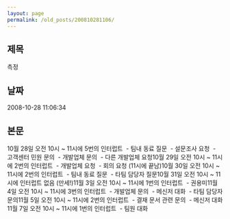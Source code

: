```yaml
---
layout: page
permalink: /old_posts/200810281106/
---
```


## 제목
측정

## 날짜
2008-10-28 11:06:34

## 본문
10월 28일 오전 10시 ~ 11시에 5번의 인터럽트  - 팀내 동료 질문  - 설문조사 요청  - 고객센터 민원 문의  - 개발업체 문의  - 다른 개발업체 요청10월 29일 오전 10시 ~ 11시에 2번의 인터럽트  - 개발업체 요청  - 회의 요청 (11시에 끝남)10월 30일 오전 10시 ~ 11시에 2번의 인터럽트  - 팀내 동료 질문  - 타팀 담당자 질문10월 31일 오전 10시 ~ 11시에 인터럽트 없음 (만세!)11월 3일 오전 10시 ~ 11시에 1번의 인터럽트  - 권용미11월 4일 오전 10시 ~ 11시에 3번의 인터럽트  - 개발업체 문의  - 메신저 대화  - 타팀 담당자 문의11월 5일 오전 10시 ~ 11시에 2번의 인터럽트  - 결재 문서 관련 문의  - 메신저 대화11월 7일 오전 10시 ~ 11시에 1번의 인터럽트  - 팀원 대화